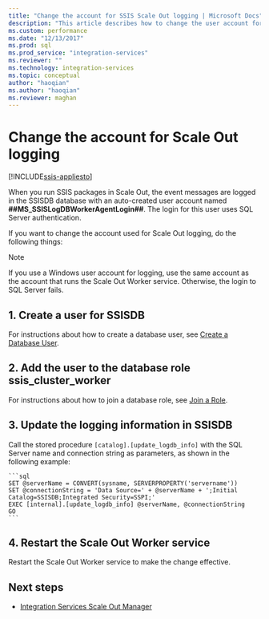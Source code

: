 ```yaml
---
title: "Change the account for SSIS Scale Out logging | Microsoft Docs"
description: "This article describes how to change the user account for SSIS Scale Out logging"
ms.custom: performance
ms.date: "12/13/2017"
ms.prod: sql
ms.prod_service: "integration-services"
ms.reviewer: ""
ms.technology: integration-services
ms.topic: conceptual
author: "haoqian"
ms.author: "haoqian"
ms.reviewer: maghan
---
```

# Change the account for Scale Out logging

[!INCLUDE[ssis-appliesto](../../includes/ssis-appliesto-ssvrpluslinux-asdb-asdw-xxx.md)]


When you run SSIS packages in Scale Out, the event messages are logged in the SSISDB database with an auto-created user account named **##MS_SSISLogDBWorkerAgentLogin##**. The login for this user uses SQL Server authentication.

If you want to change the account used for Scale Out logging, do the following things:

> [!NOTE]
> If you use a Windows user account for logging, use the same account as the account that runs the Scale Out Worker service. Otherwise, the login to SQL Server fails.

## 1. Create a user for SSISDB
For instructions about how to create a database user, see [Create a Database User](../../relational-databases/security/authentication-access/create-a-database-user.md).

## 2. Add the user to the database role ssis_cluster_worker

For instructions about how to join a database role, see [Join a Role](../../relational-databases/security/authentication-access/join-a-role.md).

## 3. Update the logging information in SSISDB
Call the stored procedure `[catalog].[update_logdb_info]` with the SQL Server name and connection string as parameters, as shown in the following example:

    ```sql
    SET @serverName = CONVERT(sysname, SERVERPROPERTY('servername'))
    SET @connectionString = 'Data Source=' + @serverName + ';Initial Catalog=SSISDB;Integrated Security=SSPI;'
    EXEC [internal].[update_logdb_info] @serverName, @connectionString
    GO
    ```

## 4. Restart the Scale Out Worker service
Restart the Scale Out Worker service to make the change effective.

## Next steps
-   [Integration Services Scale Out Manager](integration-services-ssis-scale-out-manager.md)
